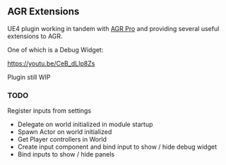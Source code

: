 ## AGR Extensions

UE4 plugin working in tandem with [AGR Pro](https://www.unrealengine.com/marketplace/en-US/product/agr-pro) and providing several useful extensions to AGR.

One of which is a Debug Widget:

https://youtu.be/CeB_dLIp8Zs

Plugin still WIP

### TODO

Register inputs from settings

- Delegate on world initialized in module startup
- Spawn Actor on world initialized
- Get Player controllers in World
- Create input component and bind input to show / hide debug widget
- Bind inputs to show / hide panels
